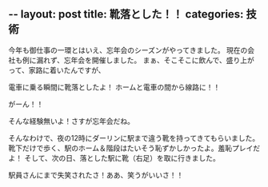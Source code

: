 --
layout: post
title: 靴落とした！！
categories: 技術
--

今年も御仕事の一環とはいえ、忘年会のシーズンがやってきました。
現在の会社も例に漏れず、忘年会を開催しました。
まぁ、そこそこに飲んで、盛り上がって、家路に着いたんですが、

電車に乗る瞬間に靴落としたよ！
ホームと電車の間から線路に！！

がーん！！

そんな経験無いよ！さすが忘年会だね。

そんなわけで、夜の12時にダーリンに駅まで違う靴を持ってきてもらいました。
靴下だけで歩く、駅のホーム＆階段はたいそう恥ずかしかったよ。羞恥プレイだよ！
そして、次の日、落とした駅に靴（右足）を取に行きました。

駅員さんにまで失笑されたさ！ああ、笑うがいいさ！！
